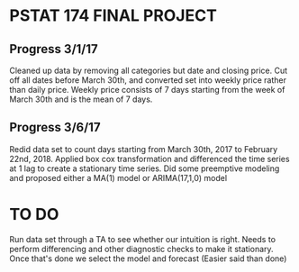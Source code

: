 # PSTAT 174 FINAL PROJECT 

## Progress 3/1/17
Cleaned up data by removing all categories but date and closing price. Cut off all dates before March 30th, and converted set into weekly price rather than daily price. Weekly price consists of 7 days starting from the week of March 30th and is the mean of 7 days.

## Progress 3/6/17
Redid data set to count days starting from March 30th, 2017 to February 22nd, 2018. Applied box cox transformation and differenced the time series at 1 lag to create a stationary time series. Did some preemptive modeling and proposed either a MA(1) model or ARIMA(17,1,0) model 
# TO DO
Run data set through a TA to see whether our intuition is right. Needs to perform differencing and other diagnostic checks to make it stationary. Once that's done we select the model and forecast (Easier said than done) 
